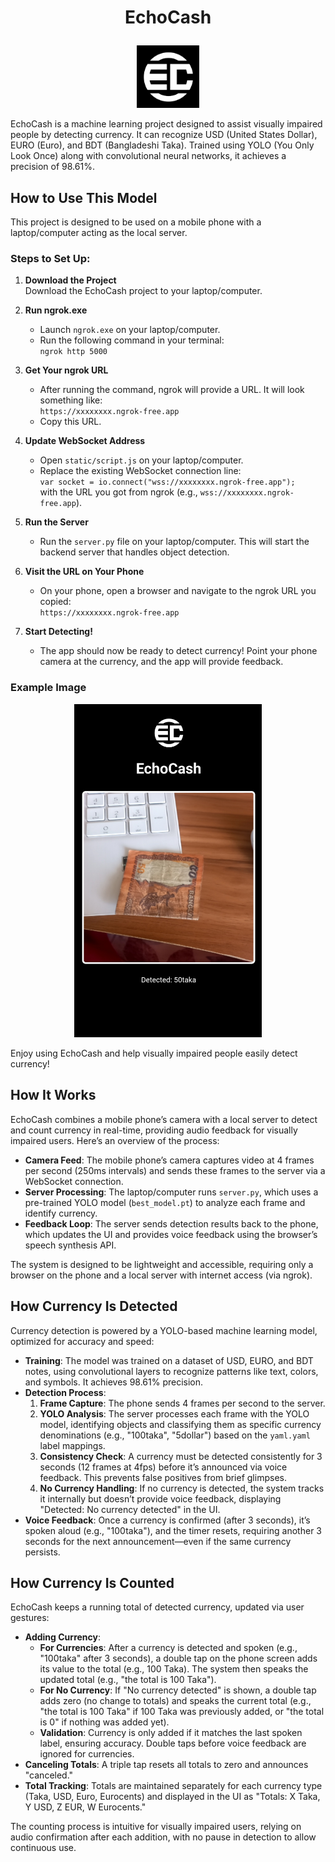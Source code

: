 # <p align="center"><strong>EchoCash</strong></p>

<p align="center">
  <img src="static/logo.jpg" alt="EchoCash Logo" style="width: 100px; height: auto;"/>
</p>

EchoCash is a machine learning project designed to assist visually impaired people by detecting currency. It can recognize USD (United States Dollar), EURO (Euro), and BDT (Bangladeshi Taka). Trained using YOLO (You Only Look Once) along with convolutional neural networks, it achieves a precision of 98.61%.

## How to Use This Model

This project is designed to be used on a mobile phone with a laptop/computer acting as the local server.

### Steps to Set Up:

1. **Download the Project**  
   Download the EchoCash project to your laptop/computer.

2. **Run ngrok.exe**  
   - Launch `ngrok.exe` on your laptop/computer.
   - Run the following command in your terminal:  
     `ngrok http 5000`

3. **Get Your ngrok URL**  
   - After running the command, ngrok will provide a URL. It will look something like:  
     `https://xxxxxxxx.ngrok-free.app`
   - Copy this URL.

4. **Update WebSocket Address**  
   - Open `static/script.js` on your laptop/computer.
   - Replace the existing WebSocket connection line:  
     `var socket = io.connect("wss://xxxxxxxx.ngrok-free.app");`  
     with the URL you got from ngrok (e.g., `wss://xxxxxxxx.ngrok-free.app`).

5. **Run the Server**  
   - Run the `server.py` file on your laptop/computer. This will start the backend server that handles object detection.

6. **Visit the URL on Your Phone**  
   - On your phone, open a browser and navigate to the ngrok URL you copied:  
     `https://xxxxxxxx.ngrok-free.app`

7. **Start Detecting!**  
   - The app should now be ready to detect currency! Point your phone camera at the currency, and the app will provide feedback.

### Example Image

<p align="center">
  <img src="static/example.jpg" alt="Example" style="width: 300px; height: auto;"/>
</p>

Enjoy using EchoCash and help visually impaired people easily detect currency!

## How It Works

EchoCash combines a mobile phone’s camera with a local server to detect and count currency in real-time, providing audio feedback for visually impaired users. Here’s an overview of the process:

- **Camera Feed**: The mobile phone’s camera captures video at 4 frames per second (250ms intervals) and sends these frames to the server via a WebSocket connection.
- **Server Processing**: The laptop/computer runs `server.py`, which uses a pre-trained YOLO model (`best_model.pt`) to analyze each frame and identify currency.
- **Feedback Loop**: The server sends detection results back to the phone, which updates the UI and provides voice feedback using the browser’s speech synthesis API.

The system is designed to be lightweight and accessible, requiring only a browser on the phone and a local server with internet access (via ngrok).

## How Currency Is Detected

Currency detection is powered by a YOLO-based machine learning model, optimized for accuracy and speed:

- **Training**: The model was trained on a dataset of USD, EURO, and BDT notes, using convolutional layers to recognize patterns like text, colors, and symbols. It achieves 98.61% precision.
- **Detection Process**:
  1. **Frame Capture**: The phone sends 4 frames per second to the server.
  2. **YOLO Analysis**: The server processes each frame with the YOLO model, identifying objects and classifying them as specific currency denominations (e.g., "100taka", "5dollar") based on the `yaml.yaml` label mappings.
  3. **Consistency Check**: A currency must be detected consistently for 3 seconds (12 frames at 4fps) before it’s announced via voice feedback. This prevents false positives from brief glimpses.
  4. **No Currency Handling**: If no currency is detected, the system tracks it internally but doesn’t provide voice feedback, displaying "Detected: No currency detected" in the UI.
- **Voice Feedback**: Once a currency is confirmed (after 3 seconds), it’s spoken aloud (e.g., "100taka"), and the timer resets, requiring another 3 seconds for the next announcement—even if the same currency persists.

## How Currency Is Counted

EchoCash keeps a running total of detected currency, updated via user gestures:

- **Adding Currency**:
  - **For Currencies**: After a currency is detected and spoken (e.g., "100taka" after 3 seconds), a double tap on the phone screen adds its value to the total (e.g., 100 Taka). The system then speaks the updated total (e.g., "the total is 100 Taka").
  - **For No Currency**: If "No currency detected" is shown, a double tap adds zero (no change to totals) and speaks the current total (e.g., "the total is 100 Taka" if 100 Taka was previously added, or "the total is 0" if nothing was added yet).
  - **Validation**: Currency is only added if it matches the last spoken label, ensuring accuracy. Double taps before voice feedback are ignored for currencies.
- **Canceling Totals**: A triple tap resets all totals to zero and announces "canceled."
- **Total Tracking**: Totals are maintained separately for each currency type (Taka, USD, Euro, Eurocents) and displayed in the UI as "Totals: X Taka, Y USD, Z EUR, W Eurocents."

The counting process is intuitive for visually impaired users, relying on audio confirmation after each addition, with no pause in detection to allow continuous use.